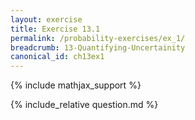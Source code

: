 ```yaml
---
layout: exercise
title: Exercise 13.1
permalink: /probability-exercises/ex_1/
breadcrumb: 13-Quantifying-Uncertainity
canonical_id: ch13ex1
---
```


{% include mathjax_support %}
<div id="hiddden">{% include_relative question.md %}</div>